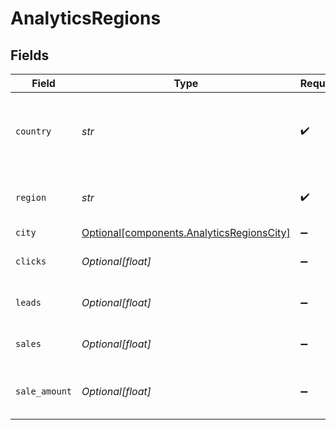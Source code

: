 # AnalyticsRegions


## Fields

| Field                                                                                        | Type                                                                                         | Required                                                                                     | Description                                                                                  |
| -------------------------------------------------------------------------------------------- | -------------------------------------------------------------------------------------------- | -------------------------------------------------------------------------------------------- | -------------------------------------------------------------------------------------------- |
| `country`                                                                                    | *str*                                                                                        | :heavy_check_mark:                                                                           | The 2-letter ISO 3166-1 country code of the country. Learn more: https://d.to/geo            |
| `region`                                                                                     | *str*                                                                                        | :heavy_check_mark:                                                                           | The 2-letter ISO 3166-2 region code of the region.                                           |
| `city`                                                                                       | [Optional[components.AnalyticsRegionsCity]](../../models/components/analyticsregionscity.md) | :heavy_minus_sign:                                                                           | N/A                                                                                          |
| `clicks`                                                                                     | *Optional[float]*                                                                            | :heavy_minus_sign:                                                                           | The number of clicks from this region                                                        |
| `leads`                                                                                      | *Optional[float]*                                                                            | :heavy_minus_sign:                                                                           | The number of leads from this region                                                         |
| `sales`                                                                                      | *Optional[float]*                                                                            | :heavy_minus_sign:                                                                           | The number of sales from this region                                                         |
| `sale_amount`                                                                                | *Optional[float]*                                                                            | :heavy_minus_sign:                                                                           | The total amount of sales from this region, in cents                                         |